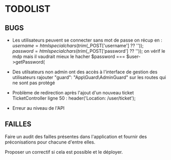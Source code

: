 # TODOLIST

## BUGS

* Les utilisateurs peuvent se connecter sans mot de passe
on récup en :   $username = htmlspecialchars(trim($_POST['username'] ?? ''));
                $password = htmlspecialchars(trim($_POST['password'] ?? ''));
on vérif le mdp mais il vaudrait mieux le hacher 
 $password === $user->getPassword(

* Des utilsateurs non admin ont des accès à l'interface de gestion des utilisateurs
rajouter "guard": "App\\Guard\\AdminGuard" sur les routes qui ne sont pas protégé
* Problème de redirection après l'ajout d'un nouveau ticket
TicketController ligne 50 : header('Location: /user/ticket');
* Erreur au niveau de l'API

## FAILLES

Faire un audit des failles présentes dans l'application et fournir des préconisations pour chacune d'entre elles.

Proposer un correctif si cela est possible et le déployer.

